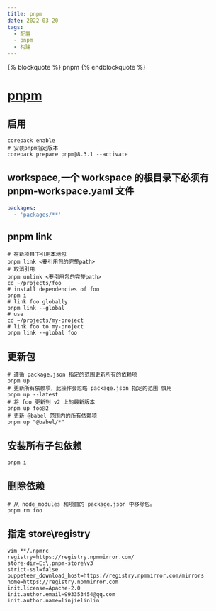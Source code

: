 ```yaml
---
title: pnpm
date: 2022-03-20
tags:
  - 配置
  - pnpm
  - 构建
---
```


{% blockquote %} pnpm {% endblockquote %}

<!--more-->

# [pnpm](https://pnpm.io/zh/)

## 启用

```shell
corepack enable
# 安装pnpm指定版本
corepack prepare pnpm@8.3.1 --activate
```

## workspace,一个 workspace 的根目录下必须有 pnpm-workspace.yaml 文件

```yaml
packages:
  - 'packages/**'
```

## pnpm link

```shell
# 在新项目下引用本地包
pnpm link <要引用包的完整path>
# 取消引用
pnpm unlink <要引用包的完整path>
cd ~/projects/foo
# install dependencies of foo
pnpm i
# link foo globally
pnpm link --global
# use
cd ~/projects/my-project
# link foo to my-project
pnpm link --global foo
```

## 更新包

```shell
# 遵循 package.json 指定的范围更新所有的依赖项
pnpm up
# 更新所有依赖项，此操作会忽略 package.json 指定的范围 慎用
pnpm up --latest
# 将 foo 更新到 v2 上的最新版本
pnpm up foo@2
# 更新 @babel 范围内的所有依赖项
pnpm up "@babel/*"
```

## 安装所有子包依赖

```shell
pnpm i
```

## 删除依赖

```shell
# 从 node_modules 和项目的 package.json 中移除包。
pnpm rm foo
```

## 指定 store\registry

```shell
vim **/.npmrc
registry=https://registry.npmmirror.com/
store-dir=E:\.pnpm-store\v3
strict-ssl=false
puppeteer_download_host=https://registry.npmmirror.com/mirrors
home=https://registry.npmmirror.com
init.license=Apache-2.0
init.author.email=993353454@qq.com
init.author.name=linjielinlin
```
